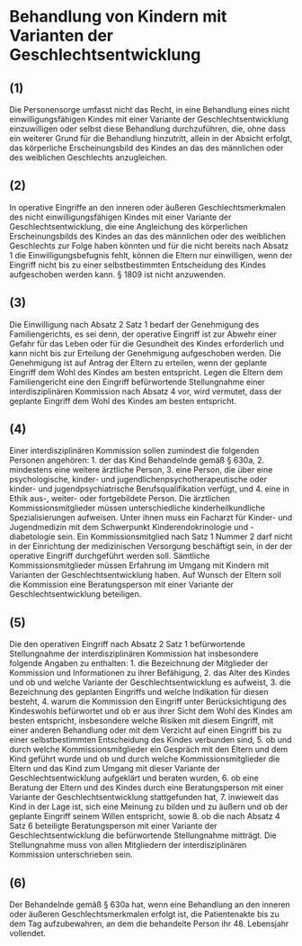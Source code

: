 # Behandlung von Kindern mit Varianten der Geschlechtsentwicklung



## (1)

 Die Personensorge umfasst nicht das Recht, in eine Behandlung eines nicht einwilligungsfähigen Kindes mit einer Variante der Geschlechtsentwicklung einzuwilligen oder selbst diese Behandlung durchzuführen, die, ohne dass ein weiterer Grund für die Behandlung hinzutritt, allein in der Absicht erfolgt, das körperliche Erscheinungsbild des Kindes an das des männlichen oder des weiblichen Geschlechts anzugleichen.

## (2)

 In operative Eingriffe an den inneren oder äußeren Geschlechtsmerkmalen des nicht einwilligungsfähigen Kindes mit einer Variante der Geschlechtsentwicklung, die eine Angleichung des körperlichen Erscheinungsbilds des Kindes an das des männlichen oder des weiblichen Geschlechts zur Folge haben könnten und für die nicht bereits nach Absatz 1 die Einwilligungsbefugnis fehlt, können die Eltern nur einwilligen, wenn der Eingriff nicht bis zu einer selbstbestimmten Entscheidung des Kindes aufgeschoben werden kann. § 1809 ist nicht anzuwenden.

## (3)

 Die Einwilligung nach Absatz 2 Satz 1 bedarf der Genehmigung des Familiengerichts, es sei denn, der operative Eingriff ist zur Abwehr einer Gefahr für das Leben oder für die Gesundheit des Kindes erforderlich und kann nicht bis zur Erteilung der Genehmigung aufgeschoben werden. Die Genehmigung ist auf Antrag der Eltern zu erteilen, wenn der geplante Eingriff dem Wohl des Kindes am besten entspricht. Legen die Eltern dem Familiengericht eine den Eingriff befürwortende Stellungnahme einer interdisziplinären Kommission nach Absatz 4 vor, wird vermutet, dass der geplante Eingriff dem Wohl des Kindes am besten entspricht.

## (4)

 Einer interdisziplinären Kommission sollen zumindest die folgenden Personen angehören:  1.
 der das Kind Behandelnde gemäß § 630a,
 2.
 mindestens eine weitere ärztliche Person,
 3.
 eine Person, die über eine psychologische, kinder- und jugendlichenpsychotherapeutische oder kinder- und jugendpsychiatrische Berufsqualifikation verfügt, und
 4.
 eine in Ethik aus-, weiter- oder fortgebildete Person.
Die ärztlichen Kommissionsmitglieder müssen unterschiedliche kinderheilkundliche Spezialisierungen aufweisen. Unter ihnen muss ein Facharzt für Kinder- und Jugendmedizin mit dem Schwerpunkt Kinderendokrinologie und -diabetologie sein. Ein Kommissionsmitglied nach Satz 1 Nummer 2 darf nicht in der Einrichtung der medizinischen Versorgung beschäftigt sein, in der der operative Eingriff durchgeführt werden soll. Sämtliche Kommissionsmitglieder müssen Erfahrung im Umgang mit Kindern mit Varianten der Geschlechtsentwicklung haben. Auf Wunsch der Eltern soll die Kommission eine Beratungsperson mit einer Variante der Geschlechtsentwicklung beteiligen.

## (5)

 Die den operativen Eingriff nach Absatz 2 Satz 1 befürwortende Stellungnahme der interdisziplinären Kommission hat insbesondere folgende Angaben zu enthalten:  1.
 die Bezeichnung der Mitglieder der Kommission und Informationen zu ihrer Befähigung,
 2.
 das Alter des Kindes und ob und welche Variante der Geschlechtsentwicklung es aufweist,
 3.
 die Bezeichnung des geplanten Eingriffs und welche Indikation für diesen besteht,
 4.
 warum die Kommission den Eingriff unter Berücksichtigung des Kindeswohls befürwortet und ob er aus ihrer Sicht dem Wohl des Kindes am besten entspricht, insbesondere welche Risiken mit diesem Eingriff, mit einer anderen Behandlung oder mit dem Verzicht auf einen Eingriff bis zu einer selbstbestimmten Entscheidung des Kindes verbunden sind,
 5.
 ob und durch welche Kommissionsmitglieder ein Gespräch mit den Eltern und dem Kind geführt wurde und ob und durch welche Kommissionsmitglieder die Eltern und das Kind zum Umgang mit dieser Variante der Geschlechtsentwicklung aufgeklärt und beraten wurden,
 6.
 ob eine Beratung der Eltern und des Kindes durch eine Beratungsperson mit einer Variante der Geschlechtsentwicklung stattgefunden hat,
 7.
 inwieweit das Kind in der Lage ist, sich eine Meinung zu bilden und zu äußern und ob der geplante Eingriff seinem Willen entspricht, sowie
 8.
 ob die nach Absatz 4 Satz 6 beteiligte Beratungsperson mit einer Variante der Geschlechtsentwicklung die befürwortende Stellungnahme mitträgt.
Die Stellungnahme muss von allen Mitgliedern der interdisziplinären Kommission unterschrieben sein.

## (6)

 Der Behandelnde gemäß § 630a hat, wenn eine Behandlung an den inneren oder äußeren Geschlechtsmerkmalen erfolgt ist, die Patientenakte bis zu dem Tag aufzubewahren, an dem die behandelte Person ihr 48. Lebensjahr vollendet. 

